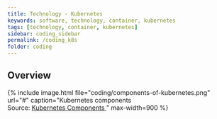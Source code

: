 ```yaml
---
title: Technology - Kubernetes
keywords: software, technology, container, kubernetes
tags: [technology, container, kubernetes]
sidebar: coding_sidebar
permalink: /coding_k8s
folder: coding
---
```


## Overview

{% include image.html file="coding/components-of-kubernetes.png" url="#" 
  caption="Kubernetes components<br/>Source: 
  <a href='https://kubernetes.io/docs/concepts/overview/components/'>
  Kubernetes Components
  </a>" 
  max-width=900 %}
